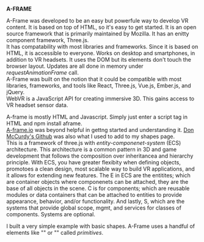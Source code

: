 **A-FRAME**

A-Frame was developed to be an easy but powerfule way to develop VR content. It is based on top of HTML, so it's easy to get started. It is an open source framework that is primarily maintained by Mozilla. It has an enitty component framework, Three.js. <br>
It has compatability with most libraries and frameworks. Since it is based on HTML, it is accessible to everyone. Works on desktop and smartphones, in addition to VR headsets. It uses the DOM but its elements don't touch the browser layout. Updates are all done in memory under *requestAnimationFrame* call.
<br> 
A-Frame was built on the notion that it could be compatible with most libraries, frameworks, and tools like React, Three.js, Vue.js, Ember.js, and jQuery. <br>
WebVR is a JavaScript API for creating immersive 3D. This gains access to VR headset sensor data.

A-frame is mostly HTML and Javascript. Simply just enter a script tag in HTML and npm install aframe. <br>
<a href="https://aframe.io/">A-frame.io</a> was beyond helpful in gettng started and understanding it. <a href="https://github.com/donmccurdy/aframe-physics-system#components">Don McCurdy's Github</a> was also what I used to add to my shapes page. <br>
This is a framework of three.js with *entity-componenet-system* (ECS) architecture. This architecture is a common pattern in 3D and game development that follows the composition over inheritancea and hierarchy principle. With ECS, you have greater flexibity when defining objects, promotoes a clean design, most scalable way to build VR applications, and it allows for extending new features. The E in ECS are the entitites; which are container objects where componenets can be attached, they are the base of all objects in the scene. C is for components; which are reusable modules or data containers  that can be attached to entities to provide appearance, behavior, and/or functionality. And lastly, S, which are the systems that provide global scope, mgmt, and services for classes of components. Systems are optional.

I built a very simple example with basic shapes. A-Frame uses a handful of elements like "<a-box>" or "<a-sphere>" called *primitives*.

